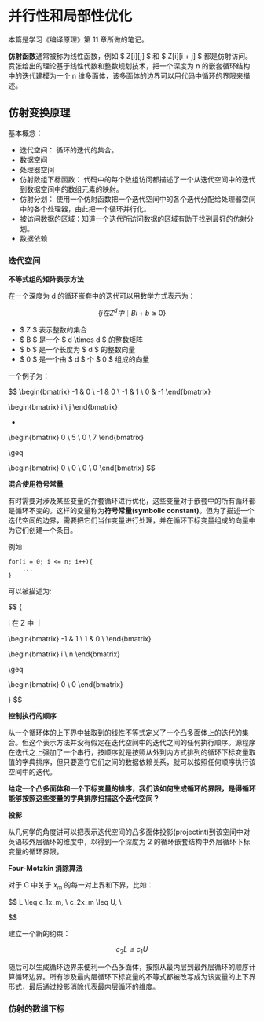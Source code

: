# 并行性和局部性优化

本篇是学习《编译原理》第 11 章所做的笔记。

**仿射函数**通常被称为线性函数，例如 $ Z[i][j] $ 和 $ Z[i][i + j] $ 都是仿射访问。贲张给出的理论基于线性代数和整数规划技术，把一个深度为 n 的嵌套循环结构中的迭代建模为一个 n 维多面体，该多面体的边界可以用代码中循环的界限来描述。

## 仿射变换原理

基本概念：
- 迭代空间： 循环的迭代的集合。
- 数据空间
- 处理器空间
- 仿射数组下标函数： 代码中的每个数组访问都描述了一个从迭代空间中的迭代到数据空间中的数组元素的映射。
- 仿射分划： 使用一个仿射函数把一个迭代空间中的各个迭代分配给处理器空间中的各个处理器，由此把一个循环并行化。
- 被访问数据的区域：知道一个迭代所访问数据的区域有助于找到最好的仿射分划。
- 数据依赖

### 迭代空间

**不等式组的矩阵表示方法**

在一个深度为 d 的循环嵌套中的迭代可以用数学方式表示为：

$$
\{i 在 Z^d 中｜Bi + b \geq 0\}
$$

- $ Z $ 表示整数的集合
- $ B $ 是一个 $ d \times d $ 的整数矩阵 
- $ b $ 是一个长度为 $ d $ 的整数向量
- $ 0 $ 是一个由 $ d $ 个 $ 0 $ 组成的向量

一个例子为：

$$
\begin{bmatrix}
-1 & 0 \\
-1 & 0 \\
-1 & 1 \\
0 & -1
\end{bmatrix}

\begin{bmatrix}
i \\
j
\end{bmatrix}

+ 
\begin{bmatrix}
0 \\
5 \\
0 \\
7
\end{bmatrix}


\geq 


\begin{bmatrix}
0 \\
0 \\
0 \\
0
\end{bmatrix}
$$

**混合使用符号常量**

有时需要对涉及某些变量的乔套循环进行优化，这些变量对于嵌套中的所有循环都是循环不变的。这样的变量称为**符号常量(symbolic constant)**。但为了描述一个迭代空间的边界，需要把它们当作变量进行处理，并在循环下标变量组成的向量中为它们创建一个条目。

例如 

```
for(i = 0; i <= n; i++){
    ...
}
```

可以被描述为:

$$
\{

i 在 Z 中 ｜ 

\begin{bmatrix}
-1 & 1 \\ 
1 & 0 \\
\end{bmatrix}

\begin{bmatrix}
i \\
n 
\end{bmatrix}

\geq 

\begin{bmatrix}
0 \\
0
\end{bmatrix}

\}
$$


**控制执行的顺序**

从一个循环体的上下界中抽取到的线性不等式定义了一个凸多面体上的迭代的集合。但这个表示方法并没有假定在迭代空间中的迭代之间的任何执行顺序。源程序在迭代之上强加了一个串行，按顺序就是按照从外到内方式排列的循环下标变量取值的字典排序，但只要遵守它们之间的数据依赖关系，就可以按照任何顺序执行该空间中的迭代。

**给定一个凸多面体和一个下标变量的排序，我们该如何生成循环的界限，是得循环能够按照这些变量的字典排序扫描这个迭代空间？**

**投影**

从几何学的角度讲可以把表示迭代空间的凸多面体投影(projectint)到该空间中对英语较外层循环的维度中，以得到一个深度为 2 的循环嵌套结构中外层循环下标变量的循环界限。

**Four-Motzkin 消除算法**

对于 C 中关于 $x_m$ 的每一对上界和下界，比如：

$$
L \leq c_1x_m, \\
c_2x_m \leq U, \\

$$

建立一个新的约束：


$$
c_2L \leq c_1U
$$

随后可以生成循环边界来便利一个凸多面体，按照从最内层到最外层循环的顺序计算循环边界。所有涉及最内层循环下标变量的不等式都被改写成为该变量的上下界形式，最后通过投影消除代表最内层循环的维度。


### 仿射的数组下标
